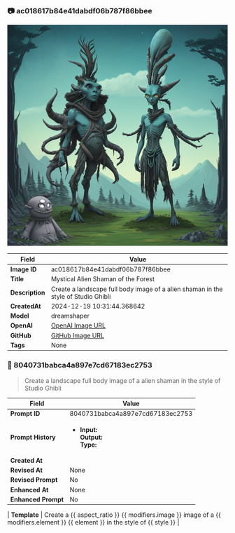 

### 📷 ac018617b84e41dabdf06b787f86bbee 


![data.id](./ac018617b84e41dabdf06b787f86bbee.jpg)


| Field          | Value                                                                                                                     |
|----------------|---------------------------------------------------------------------------------------------------------------------------|
| **Image ID**             | ac018617b84e41dabdf06b787f86bbee                                                                                                             |
| **Title**           | Mystical Alien Shaman of the Forest                                                                                                       |
| **Description**           | Create a landscape full body image of a alien shaman in the style of Studio Ghibli                                                                                                       |
| **CreatedAt**        | 2024-12-19 10:31:44.368642                                                                                                        |
| **Model**        | dreamshaper                                                                                                        |
| **OpenAI**         | [OpenAI Image URL](http://192.168.1.85:8081/generated-images/b643535042775.png)                                                                                |
| **GitHub**         | [GitHub Image URL](https://raw.githubusercontent.com/Caneta-Silva/studio-ghibli/refs/heads/main/images/ac018617b84e41dabdf06b787f86bbee/ac018617b84e41dabdf06b787f86bbee.jpg)                                                                                |
| **Tags**       | None                                                                                                                   |

### 📜 8040731babca4a897e7cd67183ec2753

> Create a landscape full body image of a alien shaman in the style of Studio Ghibli

| Field          | Value                                                                                                                                                                      |
|----------------|----------------------------------------------------------------------------------------------------------------------------------------------------------------------------|
| **Prompt ID**  | 8040731babca4a897e7cd67183ec2753                                                                                                                                                            |
| **Prompt History** | <ul><li>**Input:**  <br> **Output:**  <br> **Type:** </li></ul> |
| **Created At** |                                                                                                                                                    |
| **Revised At** | None                                                                                                                                                   |
| **Revised Prompt** | No                                                                                                                                                                      |
| **Enhanced At** | None                                                                                                                                                  |
| **Enhanced Prompt** | No                                                                                                                                                                    |

| **Template**   | Create a {{ aspect_ratio }} {{ modifiers.image }} image of a {{ modifiers.element }} {{ element }} in the style of {{ style }}                                                                                                                                           |


